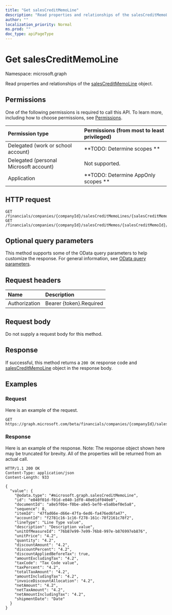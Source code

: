```yaml
---
title: "Get salesCreditMemoLine"
description: "Read properties and relationships of the salesCreditMemoLine object."
author: ""
localization_priority: Normal
ms.prod: ""
doc_type: apiPageType
---
```


# Get salesCreditMemoLine

Namespace: microsoft.graph

Read properties and relationships of the [salesCreditMemoLine](../resources/salescreditmemoline.md) object.

## Permissions
One of the following permissions is required to call this API. To learn more, including how to choose permissions, see [Permissions](/concepts/permissions-reference.md).

|Permission type|Permissions (from most to least privileged)|
|:---|:---|
|Delegated (work or school account)|**TODO: Determine scopes **|
|Delegated (personal Microsoft account)|Not supported.|
|Application|**TODO: Determine AppOnly scopes **|

## HTTP request
<!-- {
  "blockType": "ignored"
}
-->
``` http
GET /financials/companies/{companyId}/salesCreditMemoLines/{salesCreditMemoLineId}
GET /financials/companies/{companyId}/salesCreditMemos/{salesCreditMemoId}/salesCreditMemoLines/{salesCreditMemoLineId}
```

## Optional query parameters
This method supports some of the OData query parameters to help customize the response. For general information, see [OData query parameters](/graph/query-parameters).

## Request headers
|Name|Description|
|:---|:---|
|Authorization|Bearer {token}.Required|

## Request body
Do not supply a request body for this method.

## Response
If successful, this method returns a `200 OK` response code and [salesCreditMemoLine](../resources/salescreditmemoline.md) object in the response body.

## Examples

### Request
Here is an example of the request.
<!-- {
  "blockType": "request",
  "name": "get_salescreditmemoline"
}
-->
``` http
GET https://graph.microsoft.com/beta/financials/companies/{companyId}/salesCreditMemoLines/{salesCreditMemoLineId}
```

### Response
Here is an example of the response. Note: The response object shown here may be truncated for brevity. All of the properties will be returned from an actual call.
<!-- {
  "blockType": "response",
  "truncated": true,
  "@odata.type": "microsoft.graph.salesCreditMemoLine"
}
-->
``` http
HTTP/1.1 200 OK
Content-Type: application/json
Content-Length: 933

{
  "value": {
    "@odata.type": "#microsoft.graph.salesCreditMemoLine",
    "id": "e040f01d-f01d-e040-1df0-40e01df040e0",
    "documentId": "a8e5f0be-f0be-a8e5-bef0-e5a8bef0e5a8",
    "sequence": 8,
    "itemId": "47fad66e-d66e-47fa-6ed6-fa476ed6fa47",
    "accountId": "f2781c16-1c16-f278-161c-78f2161c78f2",
    "lineType": "Line Type value",
    "description": "Description value",
    "unitOfMeasureId": "76b87e99-7e99-76b8-997e-b876997eb876",
    "unitPrice": "4.2",
    "quantity": "4.2",
    "discountAmount": "4.2",
    "discountPercent": "4.2",
    "discountAppliedBeforeTax": true,
    "amountExcludingTax": "4.2",
    "taxCode": "Tax Code value",
    "taxPercent": "4.2",
    "totalTaxAmount": "4.2",
    "amountIncludingTax": "4.2",
    "invoiceDiscountAllocation": "4.2",
    "netAmount": "4.2",
    "netTaxAmount": "4.2",
    "netAmountIncludingTax": "4.2",
    "shipmentDate": "Date"
  }
}
```

